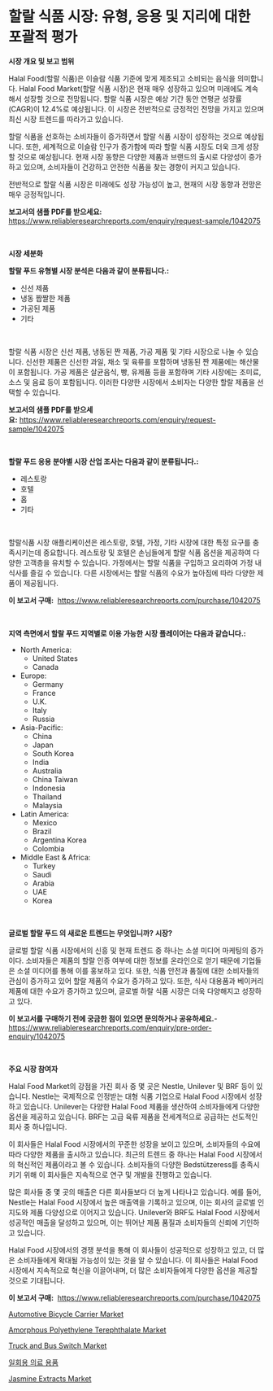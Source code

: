 <p><h1>할랄 식품 시장: 유형, 응용 및 지리에 대한 포괄적 평가</h1></p><p><strong>시장 개요 및 보고 범위</strong></p>
<p><p>Halal Food(할랄 식품)은 이슬람 식품 기준에 맞게 제조되고 소비되는 음식을 의미합니다. Halal Food Market(할랄 식품 시장)은 현재 매우 성장하고 있으며 미래에도 계속해서 성장할 것으로 전망됩니다. 할랄 식품 시장은 예상 기간 동안 연평균 성장률(CAGR)이 12.4%로 예상됩니다. 이 시장은 전반적으로 긍정적인 전망을 가지고 있으며 최신 시장 트렌드를 따라가고 있습니다.</p><p>할랄 식품을 선호하는 소비자들이 증가하면서 할랄 식품 시장이 성장하는 것으로 예상됩니다. 또한, 세계적으로 이슬람 인구가 증가함에 따라 할랄 식품 시장도 더욱 크게 성장할 것으로 예상됩니다. 현재 시장 동향은 다양한 제품과 브랜드의 출시로 다양성이 증가하고 있으며, 소비자들이 건강하고 안전한 식품을 찾는 경향이 커지고 있습니다.</p><p>전반적으로 할랄 식품 시장은 미래에도 성장 가능성이 높고, 현재의 시장 동향과 전망은 매우 긍정적입니다.</p></p>
<p><strong>보고서의 샘플 PDF를 받으세요:</strong> <a href="https://www.reliableresearchreports.com/enquiry/request-sample/1042075">https://www.reliableresearchreports.com/enquiry/request-sample/1042075</a></p>
<p>&nbsp;</p>
<p><strong>시장 세분화</strong></p>
<p><strong>할랄 푸드 유형별 시장 분석은 다음과 같이 분류됩니다.:</strong></p>
<p><ul><li>신선 제품</li><li>냉동 짭짤한 제품</li><li>가공된 제품</li><li>기타</li></ul></p>
<p>&nbsp;</p>
<p><p>할랄 식품 시장은 신선 제품, 냉동된 짠 제품, 가공 제품 및 기타 시장으로 나눌 수 있습니다. 신선한 제품은 신선한 과일, 채소 및 육류를 포함하며 냉동된 짠 제품에는 해산물이 포함됩니다. 가공 제품은 살균음식, 빵, 유제품 등을 포함하며 기타 시장에는 조미료, 소스 및 음료 등이 포함됩니다. 이러한 다양한 시장에서 소비자는 다양한 할랄 제품을 선택할 수 있습니다.</p></p>
<p><strong>보고서의 샘플 PDF를 받으세요:</strong>&nbsp;<a href="https://www.reliableresearchreports.com/enquiry/request-sample/1042075">https://www.reliableresearchreports.com/enquiry/request-sample/1042075</a></p>
<p>&nbsp;</p>
<p><strong> 할랄 푸드 응용 분야별 시장 산업 조사는 다음과 같이 분류됩니다.:</strong></p>
<p><ul><li>레스토랑</li><li>호텔</li><li>홈</li><li>기타</li></ul></p>
<p>&nbsp;</p>
<p><p>할랄식품 시장 애플리케이션은 레스토랑, 호텔, 가정, 기타 시장에 대한 특정 요구를 충족시키는데 중요합니다. 레스토랑 및 호텔은 손님들에게 할랄 식품 옵션을 제공하여 다양한 고객층을 유치할 수 있습니다. 가정에서는 할랄 식품을 구입하고 요리하여 가정 내 식사를 즐길 수 있습니다. 다른 시장에서는 할랄 식품의 수요가 높아짐에 따라 다양한 제품이 제공됩니다.</p></p>
<p><strong>이 보고서 구매:</strong>&nbsp; <a href="https://www.reliableresearchreports.com/purchase/1042075">https://www.reliableresearchreports.com/purchase/1042075</a></p>
<p>&nbsp;</p>
<p><strong>지역 측면에서 할랄 푸드 지역별로 이용 가능한 시장 플레이어는 다음과 같습니다.:</strong></p>
<p><ul>
    <li>
        North America:
        <ul>
            <li>United States</li>
            <li>Canada</li>
        </ul>
    </li>
    <li>
        Europe:
        <ul>
            <li>Germany</li>
            <li>France</li>
            <li>U.K.</li>
            <li>Italy</li>
            <li>Russia</li>
        </ul>
    </li>
    <li>
        Asia-Pacific:
        <ul>
            <li>China</li>
            <li>Japan</li>
            <li>South Korea</li>
            <li>India</li>
            <li>Australia</li>
            <li>China Taiwan</li>
            <li>Indonesia</li>
            <li>Thailand</li>
            <li>Malaysia</li>
        </ul>
    </li>
    <li>
        Latin America:
        <ul>
            <li>Mexico</li>
            <li>Brazil</li>
            <li>Argentina Korea</li>
            <li>Colombia</li>
        </ul>
    </li>
    <li>
        Middle East & Africa:
        <ul>
            <li>Turkey</li>
            <li>Saudi</li>
            <li>Arabia</li>
            <li>UAE</li>
            <li>Korea</li>
        </ul>
    </li>
    </ul></p>
<p>&nbsp;</p>
<p><strong>글로벌 할랄 푸드 의 새로운 트렌드는 무엇입니까? 시장?</strong></p>
<p><p>글로벌 할랄 식품 시장에서의 신흥 및 현재 트렌드 중 하나는 소셜 미디어 마케팅의 증가이다. 소비자들은 제품의 할랄 인증 여부에 대한 정보를 온라인으로 얻기 때문에 기업들은 소셜 미디어를 통해 이를 홍보하고 있다. 또한, 식품 안전과 품질에 대한 소비자들의 관심이 증가하고 있어 할랄 제품의 수요가 증가하고 있다. 또한, 식사 대용품과 베이커리 제품에 대한 수요가 증가하고 있으며, 글로벌 하랄 식품 시장은 더욱 다양해지고 성장하고 있다.</p></p>
<p><strong>이 보고서를 구매하기 전에 궁금한 점이 있으면 문의하거나 공유하세요.</strong>- <a href="https://www.reliableresearchreports.com/enquiry/pre-order-enquiry/1042075">https://www.reliableresearchreports.com/enquiry/pre-order-enquiry/1042075</a></p>
<p>&nbsp;</p>
<p><strong>주요 시장 참여자</strong></p>
<p><p>Halal Food Market의 강점을 가진 회사 중 몇 곳은 Nestle, Unilever 및 BRF 등이 있습니다. Nestle는 국제적으로 인정받는 대형 식품 기업으로 Halal Food 시장에서 성장하고 있습니다. Unilever는 다양한 Halal Food 제품을 생산하여 소비자들에게 다양한 옵션을 제공하고 있습니다. BRF는 고급 육류 제품을 전세계적으로 공급하는 선도적인 회사 중 하나입니다. </p><p>이 회사들은 Halal Food 시장에서의 꾸준한 성장을 보이고 있으며, 소비자들의 수요에 따라 다양한 제품을 출시하고 있습니다. 최근의 트렌드 중 하나는 Halal Food 시장에서의 혁신적인 제품이라고 볼 수 있습니다. 소비자들의 다양한 Bedstützeress를 충족시키기 위해 이 회사들은 지속적으로 연구 및 개발을 진행하고 있습니다.</p><p>많은 회사들 중 몇 곳의 매출은 다른 회사들보다 더 높게 나타나고 있습니다. 예를 들어, Nestle는 Halal Food 시장에서 높은 매출액을 기록하고 있으며, 이는 회사의 글로벌 인지도와 제품 다양성으로 이어지고 있습니다. Unilever와 BRF도 Halal Food 시장에서 성공적인 매출을 달성하고 있으며, 이는 뛰어난 제품 품질과 소비자들의 신뢰에 기인하고 있습니다.</p><p>Halal Food 시장에서의 경쟁 분석을 통해 이 회사들이 성공적으로 성장하고 있고, 더 많은 소비자들에게 확대될 가능성이 있는 것을 알 수 있습니다. 이 회사들은 Halal Food 시장에서 지속적으로 혁신을 이끌어내며, 더 많은 소비자들에게 다양한 옵션을 제공할 것으로 기대됩니다.</p></p>
<p><strong>이 보고서 구매:</strong>&nbsp;&nbsp;<a href="https://www.reliableresearchreports.com/purchase/1042075">https://www.reliableresearchreports.com/purchase/1042075</a></p>
<p><p><a href="https://github.com/ChiragRp1/Market-Research-Report-List-3/blob/main/automotive-bicycle-carrier-market.md">Automotive Bicycle Carrier Market</a></p><p><a href="https://view.publitas.com/reportprime-1/amorphous-polyethylene-terephthalate-market-size-share-trends-analysis-report-by-application-regional-outlook-competitive-strategies-and-segment-forecasts-2023-2030/">Amorphous Polyethylene Terephthalate Market</a></p><p><a href="https://issuu.com/reportprime-2/docs/truck-and-bus-switch-market-size-2030.pptx">Truck and Bus Switch Market</a></p><p><a href="https://github.com/akzkkws047661437/Market-Research-Report-List-1/blob/main/8989512187938.md">일회용 의료 용품</a></p><p><a href="https://valiant-lunge-8fe.notion.site/Jasmine-Extracts-Market-Research-Report-Provides-thorough-Industry-Overview-which-offers-an-In-Dept-03d565d4a6cf459cbb2211bba26bb51a">Jasmine Extracts Market</a></p></p>
